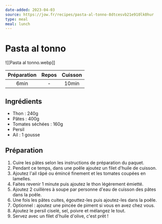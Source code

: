 ```yaml
---
date-added: 2023-04-03
source: https://jow.fr/recipes/pasta-al-tonno-8dtcesvb21e910lk0hur
type: meal
meal: lunch
---
```


# Pasta al tonno

![[Pasta al tonno.webp]]

| Préparation | Repos | Cuisson |
|:-----------:|:-----:|:-------:|
|    6min     |   -   |  10min  |

## Ingrédients

- Thon : 240g
- Pâtes : 400g
- Tomates séchées : 160g
- Persil
- Ail : 1 gousse

## Préparation

1. Cuire les pâtes selon les instructions de préparation du paquet.
2. Pendant ce temps, dans une poêle ajoutez un filet d'huile de cuisson.
3. Ajoutez l'ail râpé ou émincé finement et les tomates coupées en lamelles.
4. Faites revenir 1 minute puis ajoutez le thon légèrement émietté.
5. Ajoutez 2 cuillères à soupe par personne d'eau de cuisson des pâtes dans la poêle.
6. Une fois les pâtes cuites, égouttez-les puis ajoutez-les dans la poêle.
7. Optionnel : ajoutez une pincée de piment si vous en avez chez vous.
8. Ajoutez le persil ciselé, sel, poivre et mélangez le tout.
9. Servez avec un filet d'huile d'olive, c'est prêt !
